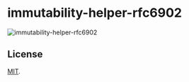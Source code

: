 # immutability-helper-rfc6902

![immutability-helper-rfc6902](https://github.com/codedownio/immutability-helper-rfc6902/workflows/ci/badge.svg)

## License

[MIT](LICENSE).

